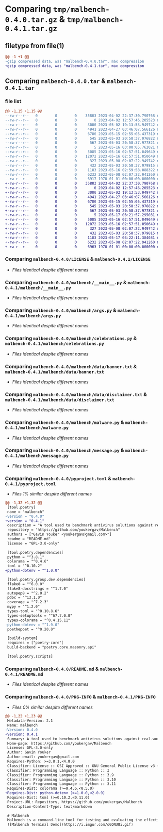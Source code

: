 # Comparing `tmp/malbench-0.4.0.tar.gz` & `tmp/malbench-0.4.1.tar.gz`

## filetype from file(1)

```diff
@@ -1 +1 @@
-gzip compressed data, was "malbench-0.4.0.tar", max compression
+gzip compressed data, was "malbench-0.4.1.tar", max compression
```

## Comparing `malbench-0.4.0.tar` & `malbench-0.4.1.tar`

### file list

```diff
@@ -1,15 +1,15 @@
--rw-r--r--   0        0        0    35803 2023-04-02 22:37:30.790768 malbench-0.4.0/LICENSE
--rw-r--r--   0        0        0        0 2023-04-02 12:57:46.205523 malbench-0.4.0/malbench/__init__.py
--rw-r--r--   0        0        0     3000 2023-05-02 19:13:53.949742 malbench-0.4.0/malbench/__main__.py
--rw-r--r--   0        0        0     4941 2023-04-27 03:46:07.566126 malbench-0.4.0/malbench/args.py
--rw-r--r--   0        0        0     6780 2023-05-15 02:55:05.437319 malbench-0.4.0/malbench/celebrations.py
--rw-r--r--   0        0        0      545 2023-05-03 20:58:37.976822 malbench-0.4.0/malbench/data/banner.txt
--rw-r--r--   0        0        0      567 2023-05-03 20:58:37.977821 malbench-0.4.0/malbench/data/disclaimer.txt
--rw-r--r--   0        0        0        5 2023-05-16 03:00:05.762021 malbench-0.4.0/malbench/data/version.txt
--rw-r--r--   0        0        0     5085 2023-05-16 02:57:51.049649 malbench-0.4.0/malbench/malware.py
--rw-r--r--   0        0        0    12072 2023-05-16 02:57:51.050649 malbench-0.4.0/malbench/message.py
--rw-r--r--   0        0        0      327 2023-05-08 02:07:22.949742 malbench-0.4.0/malbench/platform.py
--rw-r--r--   0        0        0      432 2023-05-03 20:58:37.979815 malbench-0.4.0/malbench/version.py
--rw-r--r--   0        0        0     1183 2023-05-16 02:59:58.088322 malbench-0.4.0/pyproject.toml
--rw-r--r--   0        0        0     6232 2023-05-08 02:07:22.941260 malbench-0.4.0/README.md
--rw-r--r--   0        0        0     6917 1970-01-01 00:00:00.000000 malbench-0.4.0/PKG-INFO
+-rw-r--r--   0        0        0    35803 2023-04-02 22:37:30.790768 malbench-0.4.1/LICENSE
+-rw-r--r--   0        0        0        0 2023-04-02 12:57:46.205523 malbench-0.4.1/malbench/__init__.py
+-rw-r--r--   0        0        0     3000 2023-05-02 19:13:53.949742 malbench-0.4.1/malbench/__main__.py
+-rw-r--r--   0        0        0     4941 2023-04-27 03:46:07.566126 malbench-0.4.1/malbench/args.py
+-rw-r--r--   0        0        0     6780 2023-05-15 02:55:05.437319 malbench-0.4.1/malbench/celebrations.py
+-rw-r--r--   0        0        0      545 2023-05-03 20:58:37.976822 malbench-0.4.1/malbench/data/banner.txt
+-rw-r--r--   0        0        0      567 2023-05-03 20:58:37.977821 malbench-0.4.1/malbench/data/disclaimer.txt
+-rw-r--r--   0        0        0        5 2023-05-17 03:21:57.295031 malbench-0.4.1/malbench/data/version.txt
+-rw-r--r--   0        0        0     5085 2023-05-16 02:57:51.049649 malbench-0.4.1/malbench/malware.py
+-rw-r--r--   0        0        0    12072 2023-05-16 02:57:51.050649 malbench-0.4.1/malbench/message.py
+-rw-r--r--   0        0        0      327 2023-05-08 02:07:22.949742 malbench-0.4.1/malbench/platform.py
+-rw-r--r--   0        0        0      432 2023-05-03 20:58:37.979815 malbench-0.4.1/malbench/version.py
+-rw-r--r--   0        0        0     1183 2023-05-17 03:22:11.384081 malbench-0.4.1/pyproject.toml
+-rw-r--r--   0        0        0     6232 2023-05-08 02:07:22.941260 malbench-0.4.1/README.md
+-rw-r--r--   0        0        0     6963 1970-01-01 00:00:00.000000 malbench-0.4.1/PKG-INFO
```

### Comparing `malbench-0.4.0/LICENSE` & `malbench-0.4.1/LICENSE`

 * *Files identical despite different names*

### Comparing `malbench-0.4.0/malbench/__main__.py` & `malbench-0.4.1/malbench/__main__.py`

 * *Files identical despite different names*

### Comparing `malbench-0.4.0/malbench/args.py` & `malbench-0.4.1/malbench/args.py`

 * *Files identical despite different names*

### Comparing `malbench-0.4.0/malbench/celebrations.py` & `malbench-0.4.1/malbench/celebrations.py`

 * *Files identical despite different names*

### Comparing `malbench-0.4.0/malbench/data/banner.txt` & `malbench-0.4.1/malbench/data/banner.txt`

 * *Files identical despite different names*

### Comparing `malbench-0.4.0/malbench/data/disclaimer.txt` & `malbench-0.4.1/malbench/data/disclaimer.txt`

 * *Files identical despite different names*

### Comparing `malbench-0.4.0/malbench/malware.py` & `malbench-0.4.1/malbench/malware.py`

 * *Files identical despite different names*

### Comparing `malbench-0.4.0/malbench/message.py` & `malbench-0.4.1/malbench/message.py`

 * *Files identical despite different names*

### Comparing `malbench-0.4.0/pyproject.toml` & `malbench-0.4.1/pyproject.toml`

 * *Files 1% similar despite different names*

```diff
@@ -1,32 +1,32 @@
 [tool.poetry]
 name = "malbench"
-version = "0.4.0"
+version = "0.4.1"
 description = "A tool used to benchmark antivirus solutions against real-world malware samples."
 repository = "https://github.com/youkergav/Malbench"
 authors = ["Gavin Youker <youkergav@gmail.com>"]
 readme = "README.md"
 license = "GPL-3.0-only"
 
 [tool.poetry.dependencies]
 python = "^3.8.1"
 colorama = "^0.4.6"
 toml = "^0.10.2"
+python-dotenv = "^1.0.0"
 
 [tool.poetry.group.dev.dependencies]
 flake8 = "^6.0.0"
 flake8-docstrings = "^1.7.0"
 autopep8 = "^2.0.2"
 pdoc = "^13.1.0"
 coverage = "^7.2.3"
 mypy = "^1.2.0"
 types-toml = "^0.10.8.6"
 types-setuptools = "^67.7.0.0"
 types-colorama = "^0.4.15.11"
-python-dotenv = "^1.0.0"
 poethepoet = "^0.20.0"
 
 [build-system]
 requires = ["poetry-core"]
 build-backend = "poetry.core.masonry.api"
 
 [tool.poetry.scripts]
```

### Comparing `malbench-0.4.0/README.md` & `malbench-0.4.1/README.md`

 * *Files identical despite different names*

### Comparing `malbench-0.4.0/PKG-INFO` & `malbench-0.4.1/PKG-INFO`

 * *Files 0% similar despite different names*

```diff
@@ -1,22 +1,23 @@
 Metadata-Version: 2.1
 Name: malbench
-Version: 0.4.0
+Version: 0.4.1
 Summary: A tool used to benchmark antivirus solutions against real-world malware samples.
 Home-page: https://github.com/youkergav/Malbench
 License: GPL-3.0-only
 Author: Gavin Youker
 Author-email: youkergav@gmail.com
 Requires-Python: >=3.8.1,<4.0.0
 Classifier: License :: OSI Approved :: GNU General Public License v3 (GPLv3)
 Classifier: Programming Language :: Python :: 3
 Classifier: Programming Language :: Python :: 3.9
 Classifier: Programming Language :: Python :: 3.10
 Classifier: Programming Language :: Python :: 3.11
 Requires-Dist: colorama (>=0.4.6,<0.5.0)
+Requires-Dist: python-dotenv (>=1.0.0,<2.0.0)
 Requires-Dist: toml (>=0.10.2,<0.11.0)
 Project-URL: Repository, https://github.com/youkergav/Malbench
 Description-Content-Type: text/markdown
 
 # Malbench
 Malbench is a command-line tool for testing and evaluating the effectiveness of malware detection tools (such as antivirus solutions). It does this by running a set of malware samples, and checking if the malware is flagged by the detection tool we are evaluating. Malbench is built to be modular and configurable, so it can be customized to meet the specific needs of different users and environments.
 ![Malbench Terminal Demo](https://i.imgur.com/oGQNU8i.gif)
```


